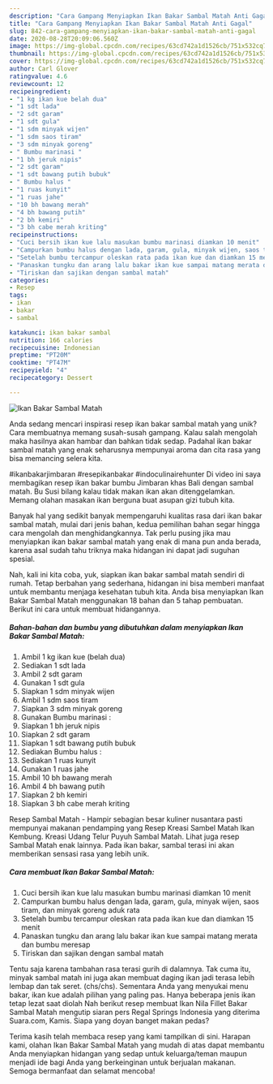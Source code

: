```yaml
---
description: "Cara Gampang Menyiapkan Ikan Bakar Sambal Matah Anti Gagal"
title: "Cara Gampang Menyiapkan Ikan Bakar Sambal Matah Anti Gagal"
slug: 842-cara-gampang-menyiapkan-ikan-bakar-sambal-matah-anti-gagal
date: 2020-08-28T20:09:06.560Z
image: https://img-global.cpcdn.com/recipes/63cd742a1d1526cb/751x532cq70/ikan-bakar-sambal-matah-foto-resep-utama.jpg
thumbnail: https://img-global.cpcdn.com/recipes/63cd742a1d1526cb/751x532cq70/ikan-bakar-sambal-matah-foto-resep-utama.jpg
cover: https://img-global.cpcdn.com/recipes/63cd742a1d1526cb/751x532cq70/ikan-bakar-sambal-matah-foto-resep-utama.jpg
author: Carl Glover
ratingvalue: 4.6
reviewcount: 12
recipeingredient:
- "1 kg ikan kue belah dua"
- "1 sdt lada"
- "2 sdt garam"
- "1 sdt gula"
- "1 sdm minyak wijen"
- "1 sdm saos tiram"
- "3 sdm minyak goreng"
- " Bumbu marinasi "
- "1 bh jeruk nipis"
- "2 sdt garam"
- "1 sdt bawang putih bubuk"
- " Bumbu halus "
- "1 ruas kunyit"
- "1 ruas jahe"
- "10 bh bawang merah"
- "4 bh bawang putih"
- "2 bh kemiri"
- "3 bh cabe merah kriting"
recipeinstructions:
- "Cuci bersih ikan kue lalu masukan bumbu marinasi diamkan 10 menit"
- "Campurkan bumbu halus dengan lada, garam, gula, minyak wijen, saos tiram, dan minyak goreng aduk rata"
- "Setelah bumbu tercampur oleskan rata pada ikan kue dan diamkan 15 menit"
- "Panaskan tungku dan arang lalu bakar ikan kue sampai matang merata dan bumbu meresap"
- "Tiriskan dan sajikan dengan sambal matah"
categories:
- Resep
tags:
- ikan
- bakar
- sambal

katakunci: ikan bakar sambal 
nutrition: 166 calories
recipecuisine: Indonesian
preptime: "PT20M"
cooktime: "PT47M"
recipeyield: "4"
recipecategory: Dessert

---
```



![Ikan Bakar Sambal Matah](https://img-global.cpcdn.com/recipes/63cd742a1d1526cb/751x532cq70/ikan-bakar-sambal-matah-foto-resep-utama.jpg)

Anda sedang mencari inspirasi resep ikan bakar sambal matah yang unik? Cara membuatnya memang susah-susah gampang. Kalau salah mengolah maka hasilnya akan hambar dan bahkan tidak sedap. Padahal ikan bakar sambal matah yang enak seharusnya mempunyai aroma dan cita rasa yang bisa memancing selera kita.

#ikanbakarjimbaran #resepikanbakar #indoculinairehunter Di video ini saya membagikan resep ikan bakar bumbu Jimbaran khas Bali dengan sambal matah. Bu Susi bilang kalau tidak makan ikan akan ditenggelamkan. Memang olahan masakan ikan berguna buat asupan gizi tubuh kita.

Banyak hal yang sedikit banyak mempengaruhi kualitas rasa dari ikan bakar sambal matah, mulai dari jenis bahan, kedua pemilihan bahan segar hingga cara mengolah dan menghidangkannya. Tak perlu pusing jika mau menyiapkan ikan bakar sambal matah yang enak di mana pun anda berada, karena asal sudah tahu triknya maka hidangan ini dapat jadi suguhan spesial.


Nah, kali ini kita coba, yuk, siapkan ikan bakar sambal matah sendiri di rumah. Tetap berbahan yang sederhana, hidangan ini bisa memberi manfaat untuk membantu menjaga kesehatan tubuh kita. Anda bisa menyiapkan Ikan Bakar Sambal Matah menggunakan 18 bahan dan 5 tahap pembuatan. Berikut ini cara untuk membuat hidangannya.

<!--inarticleads1-->

##### Bahan-bahan dan bumbu yang dibutuhkan dalam menyiapkan Ikan Bakar Sambal Matah:

1. Ambil 1 kg ikan kue (belah dua)
1. Sediakan 1 sdt lada
1. Ambil 2 sdt garam
1. Gunakan 1 sdt gula
1. Siapkan 1 sdm minyak wijen
1. Ambil 1 sdm saos tiram
1. Siapkan 3 sdm minyak goreng
1. Gunakan  Bumbu marinasi :
1. Siapkan 1 bh jeruk nipis
1. Siapkan 2 sdt garam
1. Siapkan 1 sdt bawang putih bubuk
1. Sediakan  Bumbu halus :
1. Sediakan 1 ruas kunyit
1. Gunakan 1 ruas jahe
1. Ambil 10 bh bawang merah
1. Ambil 4 bh bawang putih
1. Siapkan 2 bh kemiri
1. Siapkan 3 bh cabe merah kriting


Resep Sambal Matah - Hampir sebagian besar kuliner nusantara pasti mempunyai makanan pendamping yang Resep Kreasi Sambel Matah Ikan Kembung. Kreasi Udang Telur Puyuh Sambal Matah. Lihat juga resep Sambal Matah enak lainnya. Pada ikan bakar, sambal terasi ini akan memberikan sensasi rasa yang lebih unik. 

<!--inarticleads2-->

##### Cara membuat Ikan Bakar Sambal Matah:

1. Cuci bersih ikan kue lalu masukan bumbu marinasi diamkan 10 menit
1. Campurkan bumbu halus dengan lada, garam, gula, minyak wijen, saos tiram, dan minyak goreng aduk rata
1. Setelah bumbu tercampur oleskan rata pada ikan kue dan diamkan 15 menit
1. Panaskan tungku dan arang lalu bakar ikan kue sampai matang merata dan bumbu meresap
1. Tiriskan dan sajikan dengan sambal matah


Tentu saja karena tambahan rasa terasi gurih di dalamnya. Tak cuma itu, minyak sambal matah ini juga akan membuat daging ikan jadi terasa lebih lembap dan tak seret. (chs/chs). Sementara Anda yang menyukai menu bakar, ikan kue adalah pilihan yang paling pas. Hanya beberapa jenis ikan tetap lezat saat diolah Nah berikut resep membuat Ikan Nila Fillet Bakar Sambal Matah mengutip siaran pers Regal Springs Indonesia yang diterima Suara.com, Kamis. Siapa yang doyan banget makan pedas? 

Terima kasih telah membaca resep yang kami tampilkan di sini. Harapan kami, olahan Ikan Bakar Sambal Matah yang mudah di atas dapat membantu Anda menyiapkan hidangan yang sedap untuk keluarga/teman maupun menjadi ide bagi Anda yang berkeinginan untuk berjualan makanan. Semoga bermanfaat dan selamat mencoba!
